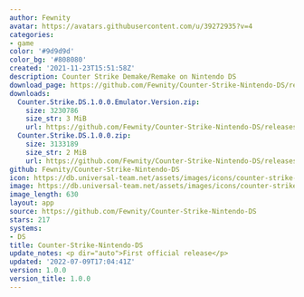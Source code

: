 ```yaml
---
author: Fewnity
avatar: https://avatars.githubusercontent.com/u/39272935?v=4
categories:
- game
color: '#9d9d9d'
color_bg: '#808080'
created: '2021-11-23T15:51:58Z'
description: Counter Strike Demake/Remake on Nintendo DS
download_page: https://github.com/Fewnity/Counter-Strike-Nintendo-DS/releases
downloads:
  Counter.Strike.DS.1.0.0.Emulator.Version.zip:
    size: 3230786
    size_str: 3 MiB
    url: https://github.com/Fewnity/Counter-Strike-Nintendo-DS/releases/download/1.0.0/Counter.Strike.DS.1.0.0.Emulator.Version.zip
  Counter.Strike.DS.1.0.0.zip:
    size: 3133189
    size_str: 2 MiB
    url: https://github.com/Fewnity/Counter-Strike-Nintendo-DS/releases/download/1.0.0/Counter.Strike.DS.1.0.0.zip
github: Fewnity/Counter-Strike-Nintendo-DS
icon: https://db.universal-team.net/assets/images/icons/counter-strike-nintendo-ds.png
image: https://db.universal-team.net/assets/images/icons/counter-strike-nintendo-ds.png
image_length: 630
layout: app
source: https://github.com/Fewnity/Counter-Strike-Nintendo-DS
stars: 217
systems:
- DS
title: Counter-Strike-Nintendo-DS
update_notes: <p dir="auto">First official release</p>
updated: '2022-07-09T17:04:41Z'
version: 1.0.0
version_title: 1.0.0
---
```

